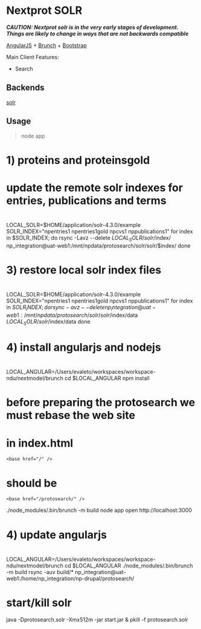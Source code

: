 # Nextprot SOLR

***CAUTION: Nextprot solr is in the very early stages of development. Things are likely
to change in ways that are not backwards compatible***

[AngularJS](http://angularjs.org) + [Brunch](http://brunch.io) + [Bootstrap](http://twitter.github.com/bootstrap/)

Main Client Features:
* Search

## Backends
[solr](https://solr)

## Usage
>node app


# 1) proteins and proteinsgold
# update the remote solr indexes for entries, publications and terms
#
LOCAL_SOLR=$HOME/application/solr-4.3.0/example
SOLR_INDEX="npentries1 npentries1gold npcvs1 nppublications1"
for index in $SOLR_INDEX; do
	rsync -Lavz --delete $LOCAL_SOLR/solr/$index/ np_integration@uat-web1:/mnt/npdata/protosearch/solr/solr/$index/
done

# 3) restore local solr index files
#
LOCAL_SOLR=$HOME/application/solr-4.3.0/example
SOLR_INDEX="npentries1 npentries1gold npcvs1 nppublications1"
for index in $SOLR_INDEX; do
	rsync -avz --delete np_integration@uat-web1:/mnt/npdata/protosearch/solr/solr/$index/data $LOCAL_SOLR/solr/$index/data 
done

# 4) install angularjs and nodejs
#
LOCAL_ANGULAR=/Users/evaleto/workspaces/workspace-ndu/nextmodel/brunch
cd $LOCAL_ANGULAR
npm install
# before preparing the protosearch we must rebase the web site
# in index.html
    <base href="/" />
# should be
    <base href="/protosearch/" />

./node_modules/.bin/brunch -m build
node app
open http://localhost:3000


# 4) update angularjs
#
LOCAL_ANGULAR=/Users/evaleto/workspaces/workspace-ndu/nextmodel/brunch
cd $LOCAL_ANGULAR
./node_modules/.bin/brunch -m build
rsync -auv build/* np_integration@uat-web1:/home/np_integration/np-drupal/protosearch/


#
# start/kill solr
java -Dprotosearch.solr -Xmx512m -jar start.jar &
pkill -f protosearch.solr